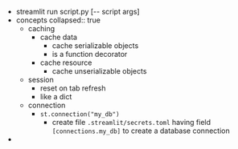 - streamlit run script.py [-- script args]
- concepts
  collapsed:: true
	- caching
		- cache data
			- cache serializable objects
			- is a function decorator
		- cache resource
			- cache unserializable objects
	- session
		- reset on tab refresh
		- like a dict
	- connection
		- `st.connection("my_db")`
			- create file `.streamlit/secrets.toml` having field `[connections.my_db]` to create a database connection
-